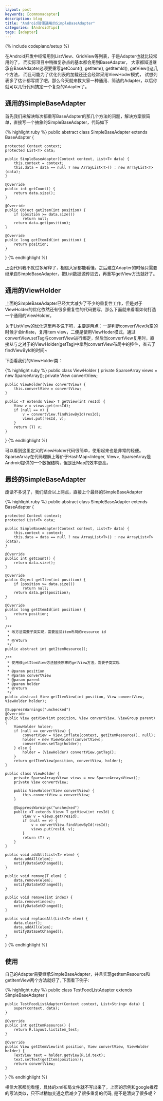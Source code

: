 ```yaml
---
layout: post
keywords: [commonadapter]
description: blog
title: "Android简便通用的SimpleBaseAdapter"
categories: [AndroidTips]
tags: [adapter]
---
```

{% include codepiano/setup %}

在Android开发中经常用到ListView、GridView等列表，于是Adapter也就比较常用的了， 而实际项目中稍微复杂点的基本都会用到BaseAdapter， 大家都知道继承自BaseAdapter必须要重写getCount(), getItem(), getItemId(), getView()这几个方法， 而且可能为了优化列表的加载还还会经常采用ViewHoder模式， 试想列表多了估计都写烦了吧，那么今天就来教大家一种通用、简洁的Adapter，以后你就可以几行代码搞定一个复杂的Adapter了。

## 通用的SimpleBaseAdapter

首先我们来解决每次都重写BaseAdapter的那几个方法的问题，解决方案很简单，直接写一个抽象的SimpleBaseAdapter，代码如下

{% highlight ruby %}
public abstract class SimpleBaseAdapter<T> extends BaseAdapter {

    protected Context context;
    protected List<T> data;

    public SimpleBaseAdapter(Context context, List<T> data) {
        this.context = context;
        this.data = data == null ? new ArrayList<T>() : new ArrayList<T>(data);
    }

    @Override
    public int getCount() {
        return data.size();
    }

    @Override
    public Object getItem(int position) {
        if (position >= data.size())
            return null;
        return data.get(position);
    }

    @Override
    public long getItemId(int position) {
        return position;
    }
}
{% endhighlight %}

上面代码我不就过多解释了，相信大家都能看懂。之后建立Adapter的时候只需要继承自SimpleBaseAdapter，把List数据源传进去，再重写getView方法就好了。

## 通用的ViewHolder

上面的SimpleBaseAdapter已经大大减少了不少的重复性工作，但是对于ViewHolder的优化依然还有很多重复性的代码要写，那么下面就来看看如何打造一个通用的ViewHolder。

关于ListView的优化这里再多说下吧，主要是两点：一是判断convertView为空的时候才会inflate，复用item view，二便是使用ViewHoder模式，通过convertView.setTag与convertView进行绑定，然后当convertView复用时，直接从与之对于的ViewHolder(getTag)中拿到convertView布局中的控件，省去了findViewById的时间~

下面看我们的ViewHolder类：

{% highlight ruby %}
public class ViewHolder {
    private SparseArray<View> views = new SparseArray<View>();
    private View convertView;

    public ViewHolder(View convertView) {
        this.convertView = convertView;
    }

    public <T extends View> T getView(int resId) {
        View v = views.get(resId);
        if (null == v) {
            v = convertView.findViewById(resId);
            views.put(resId, v);
        }
        return (T) v;
    }
}
{% endhighlight %}

可以看到这里定义的ViewHolder代码很简单，使用起来也是非常的轻便。SparseArray<View>在代码理解上等价于HashMap<Integer, View>, SparseArray是Android提供的一个数据结构，但是比Map的效率更高。

## 最终的SimpleBaseAdapter

废话不多说了，我们结合以上两点，直接上个最终的SimpleBaseAdapter

{% highlight ruby %}
public abstract class SimpleBaseAdapter<T> extends BaseAdapter {

    protected Context context;
    protected List<T> data;

    public SimpleBaseAdapter(Context context, List<T> data) {
        this.context = context;
        this.data = data == null ? new ArrayList<T>() : new ArrayList<T>(data);
    }

    @Override
    public int getCount() {
        return data.size();
    }

    @Override
    public Object getItem(int position) {
        if (position >= data.size())
            return null;
        return data.get(position);
    }

    @Override
    public long getItemId(int position) {
        return position;
    }

    /**
     * 改方法需要子类实现，需要返回item布局的resource id
     * 
     * @return
     */
    public abstract int getItemResource();

    /**
     * 使用该getItemView方法替换原来的getView方法，需要子类实现
     * 
     * @param position
     * @param convertView
     * @param parent
     * @param holder
     * @return
     */
    public abstract View getItemView(int position, View convertView, ViewHolder holder);

    @SuppressWarnings("unchecked")
    @Override
    public View getView(int position, View convertView, ViewGroup parent) {
        ViewHolder holder;
        if (null == convertView) {
            convertView = View.inflate(context, getItemResource(), null);
            holder = new ViewHolder(convertView);
            convertView.setTag(holder);
        } else {
            holder = (ViewHolder) convertView.getTag();
        }
        return getItemView(position, convertView, holder);
    }

    public class ViewHolder {
        private SparseArray<View> views = new SparseArray<View>();
        private View convertView;
		
        public ViewHolder(View convertView) {
            this.convertView = convertView;
        }

        @SuppressWarnings("unchecked")
        public <T extends View> T getView(int resId) {
            View v = views.get(resId);
            if (null == v) {
                v = convertView.findViewById(resId);
                views.put(resId, v);
            }
            return (T) v;
        }
    }

    public void addAll(List<T> elem) {
        data.addAll(elem);
        notifyDataSetChanged();
    }
	
    public void remove(T elem) {
        data.remove(elem);
        notifyDataSetChanged();
    }

    public void remove(int index) {
        data.remove(index);
        notifyDataSetChanged();
    }

    public void replaceAll(List<T> elem) {
        data.clear();
        data.addAll(elem);
        notifyDataSetChanged();
    }
}
{% endhighlight %}

## 使用

自己的Adapter需要继承SimpleBaseAdapter，并且实现getItemResource和getItemView两个方法就好了, 下面看下例子:

{% highlight ruby %}
public class TestFoodListAdapter extends SimpleBaseAdapter<String> {

    public TestFoodListAdapter(Context context, List<String> data) {
        super(context, data);
    }

    @Override
    public int getItemResource() {
        return R.layout.listitem_test;
    }

    @Override
    public View getItemView(int position, View convertView, ViewHolder holder) {
        TextView text = holder.getView(R.id.text);
        text.setText(getItem(position));
        return convertView;
    }
}
{% endhighlight %}

相信大家都能看懂，具体的xml布局文件就不写出来了，上面的示例和google推荐的写法类似，只不过稍加变通之后减少了很多重复的代码, 是不是清爽了很多呢？
